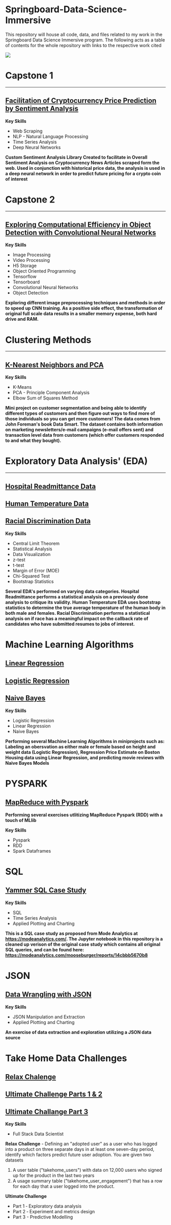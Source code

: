 # Springboard-Data-Science-Immersive
This repository will house all code, data, and files related to my work in the Springboard Data Science Immersive program. The following acts as a table of contents for the whole repository with links to the respective work cited

<img src="https://github.com/Mooseburger1/Springboard-Data-Science-Immersive/blob/master/Capstone%202%20Project/images/collage.png"></img>

# Capstone 1
----------------------
## [Facilitation of Cryptocurrency Price Prediction by Sentiment Analysis](https://github.com/Mooseburger1/Springboard-Data-Science-Immersive/tree/master/Capstone%201%20Project)
**Key Skills**
* Web Scraping
* NLP - Natural Language Processing
* Time Series Analysis
* Deep Neural Networks

**Custom Sentiment Analysis Library Created to facilitate in Overall Sentiment Analysis on Cryptocurrency News Articles scraped form the web. Used in conjunction with historical price data, the analysis is used in a deep neural network in order to predict future pricing for a crypto coin of interest**

# Capstone 2
-----------------------
## [Exploring Computational Efficiency in Object Detection with Convolutional Neural Networks](https://github.com/Mooseburger1/Springboard-Data-Science-Immersive/tree/master/Capstone%202%20Project)
**Key Skills**
* Image Processing
* Video Processing
* H5 Storage
* Object Oriented Programming
* Tensorflow
* Tensorboard
* Convolutional Neural Networks
* Object Detection

**Exploring different image preprocessing techniques and methods in order to speed up CNN training. As a positive side effect, the transformation of original full scale data results in a smaller memory expense, both hard drive and RAM.**

# Clustering Methods
------------------------
## [K-Nearest Neighbors and PCA](https://github.com/Mooseburger1/Springboard-Data-Science-Immersive/tree/master/CLUSTERING)
**Key Skills**
* K-Means
* PCA - Principle Component Analysis
* Elbow Sum of Squares Method

**Mini project on customer segmentation and being able to identify different types of customers and then figure out ways to find more of those individuals so you can get more customers! The data comes from John Foreman's book Data Smart. The dataset contains both information on marketing newsletters/e-mail campaigns (e-mail offers sent) and transaction level data from customers (which offer customers responded to and what they bought).**

# Exploratory Data Analysis' (EDA)
--------------------------------
## [Hospital Readmittance Data](https://github.com/Mooseburger1/Springboard-Data-Science-Immersive/tree/master/EDA_hospital_readmit)
## [Human Temperature Data](https://github.com/Mooseburger1/Springboard-Data-Science-Immersive/tree/master/EDA_human_temperature)
## [Racial Discrimination Data](https://github.com/Mooseburger1/Springboard-Data-Science-Immersive/tree/master/EDA_racial_discrimination)
**Key Skills**
* Central Limit Theorem
* Statistical Analysis
* Data Visualization
* z-test
* t-test
* Margin of Error (MOE)
* Chi-Squared Test
* Bootstrap Statistics

**Several EDA's performed on varying data categories. Hospital Readmittance performs a statistical analysis on a previously done analysis to critique its validity. Human Temperature EDA uses bootstrap statistics to determine the true average temperature of the human body in both male and females. Racial Discrimination performs a statistical analysis on if race has a meaningful impact on the callback rate of candidates who have submitted resumes to jobs of interest.**

# Machine Learning Algorithms
## [Linear Regression](https://github.com/Mooseburger1/Springboard-Data-Science-Immersive/tree/master/linear_regression)
## [Logistic Regression](https://github.com/Mooseburger1/Springboard-Data-Science-Immersive/tree/master/logistic_regression)
## [Naive Bayes](https://github.com/Mooseburger1/Springboard-Data-Science-Immersive/tree/master/naive_bayes)
**Key Skills**
* Logistic Regression
* Linear Regression
* Naive Bayes

**Performing several Machine Learning Algorithms in miniprojects such as: Labeling an obersvation as either male or female based on height and weight data (Logistic Regression), Regression Price Estimate on Boston Housing data using Linear Regression, and predicting movie reviews with Naive Bayes Models**

# PYSPARK
## [MapReduce with Pyspark](https://github.com/Mooseburger1/Springboard-Data-Science-Immersive/blob/master/spark/pyspark_exercise.ipynb)

**Performing several exercises utlitizing MapReduce Pyspark (RDD) with a touch of MLlib**

**Key Skills**
* Pyspark
* RDD
* Spark Dataframes

# SQL
## [Yammer SQL Case Study](https://github.com/Mooseburger1/Springboard-Data-Science-Immersive/blob/master/SQL/Yammer%20Case%20Study/Yammer%20Case%20Study.ipynb)
**Key Skills**
* SQL 
* Time Series Analysis
* Applied Plotting and Charting

**This is a SQL case study as proposed from Mode Analytics at https://modeanalytics.com/. The Jupyter notebook in this repository is a cleaned up verison of the original case study which contains all original SQL queries, and can be found here: https://modeanalytics.com/mooseburger/reports/14cbbb5670b8**

# JSON
## [Data Wrangling with JSON](https://github.com/Mooseburger1/Springboard-Data-Science-Immersive/tree/master/data_wrangling_json)

**Key Skills**
* JSON Manipulation and Extraction
* Applied Plotting and Charting

**An exercise of data extraction and exploration utilizing a JSON data source**

# Take Home Data Challenges
## [Relax Chalenge](https://github.com/Mooseburger1/Springboard-Data-Science-Immersive/blob/master/relax_challenge/Relax%20Challenge.ipynb)
## [Ultimate Challenge Parts 1 & 2](https://github.com/Mooseburger1/Springboard-Data-Science-Immersive/blob/master/ultimate_challenge/Part%201%20%26%202%20-%20Logins%20EDA%20%7C%20Statistical%20Testing.ipynb)
## [Ultimate Challange Part 3](https://github.com/Mooseburger1/Springboard-Data-Science-Immersive/blob/master/ultimate_challenge/Part%203%20-%20Ultimate%20Users%20Data.ipynb)

**Key Skills**
* Full Stack Data Scientist

**Relax Challenge** - Defining an "adopted user" as a user who has logged into a product on three separate days in at least one seven-day period, identify which factors predict future user adoption. You are given two datasets
1. A user table ("takehome_users") with data on 12,000 users who signed up for the product in the last two years
2. A usage summary table ("takehome_user_engagement") that has a row for each day that a user logged into the product.

**Ultimate Challenge** 
* Part   1  ‐ Exploratory data analysis 
* Part 2  ‐ Experiment   and   metrics   design 
* Part 3 - Predictive Modelling
